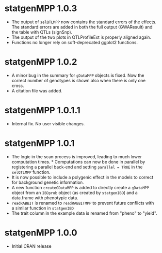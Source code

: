 # statgenMPP 1.0.3

* The output of `selQTLMPP` now contains the standard errors of the effects. The standard errors are added in both the full output (GWAResult) and the table with QTLs (signSnp).
* The output of the two plots in QTLProfileExt is properly aligned again.
* Functions no longer rely on soft-deprecated ggplot2 functions.

# statgenMPP 1.0.2

* A minor bug in the summary for `gDataMPP` objects is fixed. Now the correct number of genotypes is shown also when there is only one cross.
* A citation file was added.

# statgenMPP 1.0.1.1

* Internal fix. No user visible changes.

# statgenMPP 1.0.1

* The logic in the scan process is improved, leading to much lower computation times. * Computations can now be done in parallel by registering a parallel back-end and setting `parallel = TRUE` in the `selQTLMPP` function.
* It is now possible to include a polygenic effect in the models to correct for background genetic information.
* A new function `createGDataMPP` is added to directly create a `gDataMPP` object from an `IBDprob` object (as created by `statgenIBD`) and a data.frame with phenotypic data.
* `readRABBIT` is renamed to `readRABBITMPP` to prevent future conflicts with a similar function in `statgenIBD`
* The trait column in the example data is renamed from "pheno" to "yield".

# statgenMPP 1.0.0

* Initial CRAN release
